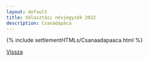 ```yaml
---
layout: default
title: Választási névjegyzék 2022
description: Csanádapáca
---
```


{% include settlementHTMLs/Csanaadapaaca.html %}

[Vissza](../)